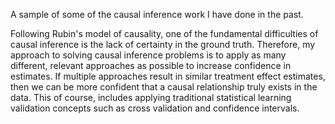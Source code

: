 A sample of some of the causal inference work I have done in the past.

Following Rubin's model of causality, one of the fundamental difficulties of causal inference is the lack of certainty in the ground truth. Therefore, my approach to solving causal inference problems is to apply as many different, relevant approaches as possible to increase confidence in estimates. If multiple approaches result in similar treatment effect estimates, then we can be more confident that a causal relationship truly exists in the data. This of course, includes applying traditional statistical learning validation concepts such as cross validation and confidence intervals.
